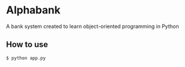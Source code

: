 # Alphabank

A bank system created to learn object-oriented programming in Python

## How to use
```shell
$ python app.py
```
